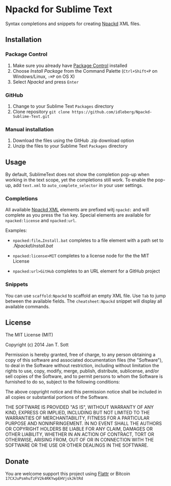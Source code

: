 # Npackd for Sublime Text

Syntax completions and snippets for creating [Npackd](https://code.google.com/p/windows-package-manager) XML files.

## Installation

### Package Control

1. Make sure you already have [Package Control](http://wbond.net/sublime_packages/package_control/) installed
2. Choose *Install Package* from the Command Palette (`Ctrl+Shift+P` on Windows/Linux, `⇧⌘P` on OS X)
3. Select *Npackd* and press `Enter`

### GitHub

1. Change to your Sublime Text `Packages` directory
2. Clone repository `git clone https://github.com/idleberg/Npackd-Sublime-Text.git`

### Manual installation

1. Download the files using the GitHub .zip download option
2. Unzip the files to your Sublime Text `Packages` directory

## Usage

By default, SublimeText does not show the completion pop-up when working in the text scope, yet the completions still work. To enable the pop-up, add `text.xml` to `auto_complete_selector` in your user settings.

### Completions

All available [Npackd XML](https://code.google.com/p/windows-package-manager/wiki/RepositoryFormat) elements are prefixed witj `npackd:` and will complete as you press the `Tab` key. Special elements are available for `npacked:license` and `npacked:url`.

Examples:

* `npacked:file…Install.bat` completes to a file element with a path set to *.Npackd\Install.bat*

* `npacked:license>MIT` completes to a license node for the the MIT License

* `npacked:url>GitHub` completes to an URL element for a GitHub project

### Snippets

You can use `scaffold:Npackd` to scaffold an empty XML file. Use `Tab` to jump between the available fields. The `cheatsheet:Npackd` snippet will display all available commands.

## License

The MIT License (MIT)

Copyright (c) 2014 Jan T. Sott

Permission is hereby granted, free of charge, to any person obtaining a copy of this software and associated documentation files (the "Software"), to deal in the Software without restriction, including without limitation the rights to use, copy, modify, merge, publish, distribute, sublicense, and/or sell copies of the Software, and to permit persons to whom the Software is furnished to do so, subject to the following conditions:

The above copyright notice and this permission notice shall be included in all copies or substantial portions of the Software.

THE SOFTWARE IS PROVIDED "AS IS", WITHOUT WARRANTY OF ANY KIND, EXPRESS OR IMPLIED, INCLUDING BUT NOT LIMITED TO THE WARRANTIES OF MERCHANTABILITY, FITNESS FOR A PARTICULAR PURPOSE AND NONINFRINGEMENT. IN NO EVENT SHALL THE AUTHORS OR COPYRIGHT HOLDERS BE LIABLE FOR ANY CLAIM, DAMAGES OR OTHER LIABILITY, WHETHER IN AN ACTION OF CONTRACT, TORT OR OTHERWISE, ARISING FROM, OUT OF OR IN CONNECTION WITH THE SOFTWARE OR THE USE OR OTHER DEALINGS IN THE SOFTWARE.

## Donate

You are welcome support this project using [Flattr](https://flattr.com/submit/auto?user_id=idleberg&url=https://github.com/idleberg/Npackd-Sublime-Text) or Bitcoin `17CXJuPsmhuTzFV2k4RKYwpEHVjskJktRd`
